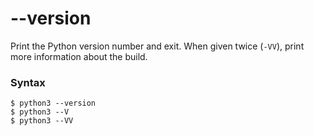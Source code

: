 # --version

Print the Python version number and exit. When given twice (`-VV`), print more information about the build.

### Syntax

```shell
$ python3 --version
$ python3 --V
$ python3 --VV
```